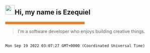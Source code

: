 <h2><img height="30px" width="30px" src="https://camo.githubusercontent.com/e8e7b06ecf583bc040eb60e44eb5b8e0ecc5421320a92929ce21522dbc34c891/68747470733a2f2f6d656469612e67697068792e636f6d2f6d656469612f6876524a434c467a6361737252346961377a2f67697068792e676966"></img>Hi, my name is Ezequiel</h2><hr style='background-color:#e67e22;border-width:0;color:#000000;height:8px;line-height:0;text-align:left;width:50%;'/> <blockquote> I'm a software developer who enjoys building creative things. </blockquote> <br><code>Mon Sep 19 2022 03:07:27 GMT+0000 (Coordinated Universal Time)</code><br>